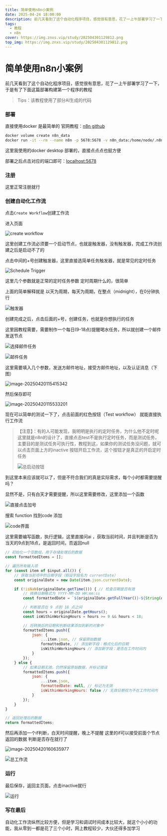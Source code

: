 ```yaml
---
title: 简单使用n8n小案例
date: 2025-04-24 18:00:00
description: 前几天看到了这个自动化程序项目，感觉很有意思，花了一上午部署学习了一下，于是有了下面这篇部署构建第一个程序的教程
tags: 
  - 教程
  - n8n
cover: https://img.znxs.vip/study/202504301129812.png
top_img: https://img.znxs.vip/study/202504301129812.png
---
```


# 简单使用n8n小案例

前几天看到了这个自动化程序项目，感觉很有意思，花了一上午部署学习了一下，于是有了下面这篇部署构建第一个程序的教程

> Tips：该教程使用了部分AI生成的代码



### 部署

直接使用docker 是最简单的 官网教程：[n8n github](https://github.com/n8n-io/n8n)

```bash
docker volume create n8n_data
docker run -it --rm --name n8n -p 5678:5678 -v n8n_data:/home/node/.n8n docker.n8n.io/n8nio/n8n
```

这里我使用的docker desktop 部署的，直接点点点也挺方便

部署之后点击对应的端口即可：[localhost:5678](http://localhost:5678)



### 注册

这里正常注册就行



### 创建自动化工作流

点击`Create Workflow`创建工作流

进入页面

![create workflow](https://img.znxs.vip/study/image-20250420114303495.png)



这里创建工作流必须要一个启动节点，也就是触发器，没有触发器，完成工作流创建之后是启动不了的

点击中间的+号创建触发器，这里直接选简单任务触发器，就是常见的定时任务

![Schedule Trigger](https://img.znxs.vip/study/image-20250420114505823.png)

这里几个参数就是正常的定时任务参数 定时周期什么的，很简单

上面的简单解释就是 以天为周期，每天为周期，在整点（midnight），在0分钟执行

![触发器](https://img.znxs.vip/study/image-20250420114756537.png)

创建完成之后，点击后面的+号，创建任务，也就是你想执行的任务

这里因教程需要，需要制作一个每日(9-18点)提醒喝水任务，所以就创建一个邮件发送节点

![选择邮件任务](https://img.znxs.vip/study/image-20250420114947229.png)

![邮件任务](https://img.znxs.vip/study/image-20250420115004719.png)

这里需要填入几个参数，发送方邮件地址，接受方邮件地址，以及认证消息（下图）

![image-20250420115415342](https://img.znxs.vip/study/image-20250420115415342.png)





然后保存即可

![image-20250420115533201](https://img.znxs.vip/study/image-20250420115533201.png)





现在可以简单的测试一下了，点击前面的红色按钮（Test workflow） 就能直接执行工作流

> 【注意】：有的人可能发现，我明明是执行的定时任务，为什么他不定时呢
> 这里就是n8n的设计了，直接点击test不是执行定时任务，而是测试任务，主要目的是测试任务可执行性，教程到这，如果你的测试任务没问题，就可以点击页面上方的inactive 按钮开启工作流，这个按钮才是真正的开启定时任务
>
> ![总启动按钮](https://img.znxs.vip/study/image-20250420115851342.png)



到这里本来应该就可以了，但是不符合我们的真是实际需求，每个小时都需要提醒吗？

显然不是，只有白天才需要提醒，所以这里需要修改，这里添加一个函数

![直接点击加号](https://img.znxs.vip/study/image-20250420160238795.png)



搜索 function 找到code 添加

 ![code界面](https://img.znxs.vip/study/image-20250420160349901.png)

这里需要编写函数，执行逻辑，这里直接问ai ，获取当前时间，并且判断是否为当天的9点到18点，是返回时间，否返回null

```js
// 初始化一个空数组，用于存储处理后的数据
const formattedItems = [];

// 遍历所有输入项
for (const item of $input.all()) {
    // 获取当前项中的日期字段（假设字段名为 currentDate）
    const originalDate = new Date(item.json.currentDate);

    if (!isNaN(originalDate.getTime())) { // 检查日期是否有效
        // 转换日期格式为 YYYY-MM-DD HH:mm:ss
        const formattedDate = `${originalDate.getFullYear()}-${String(originalDate.getMonth() + 1).padStart(2, '0')}-${String(originalDate.getDate()).padStart(2, '0')} ${String(originalDate.getHours()).padStart(2, '0')}:${String(originalDate.getMinutes()).padStart(2, '0')}:${String(originalDate.getSeconds()).padStart(2, '0')}`;

        // 判断是否在 9 点到 18 点之间
        const hours = originalDate.getHours();
        const isWithinWorkingHours = hours >= 9 && hours < 18;

        // 将转换后的日期和判断结果添加到新的对象中
        formattedItems.push({
            json: {
                ...item.json, // 保留原始数据
                formattedDate, // 添加新字段：格式化后的日期
                isWithinWorkingHours // 添加新字段：是否在工作时间内
            }
        });
    } else {
        // 如果日期无效，仍然保留原始数据，并标记错误
        formattedItems.push({
            json: {
                ...item.json,
                formattedDate: null, // 标记为无效
                isWithinWorkingHours: false // 无效日期视为不在工作时间内
            }
        });
    }
}

// 返回处理后的数据
return formattedItems;
```



然后再添加一个if判断，白天时间提醒，晚上不提醒  这里的if可以接受前面个节点返回的数据  判断是否存在就行了

![image-20250420160635977](https://img.znxs.vip/study/image-20250420160635977.png)



![总工作流](https://img.znxs.vip/study/image-20250420160736732.png)



### 运行

最后保存，返回主页面，点击inactive就行

![运行](https://i-blog.csdnimg.cn/direct/098b6518615948d9a48d462fd715506c.png)



### 写在最后

自动化工作流纵然比较方便，但是学习和调试时间成本比较大，就这个小小的功能，我从零到一都是花了三个小时，网上教程较少，大伙还得多加学习
